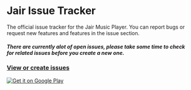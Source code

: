 # Jair Issue Tracker

The official issue tracker for the Jair Music Player.
You can report bugs or request new features and features in the issue section.

#### *There are currently alot of open issues, please take some time to check for related issues before you create a new one.*

### [View or create issues](https://github.com/AkshayChordiya/jair-issue-tracker/issues)

<a href="play.google.com/store/apps/details?id=aj.jair.music&utm_source=global_co&utm_medium=prtnr&utm_content=Mar2515&utm_campaign=PartBadge&pcampaignid=MKT-AC-global-none-all-co-pr-py-PartBadges-Oct1515-1"><img alt="Get it on Google Play" src="https://play.google.com/intl/en_us/badges/images/apps/en-play-badge.png" /></a>
